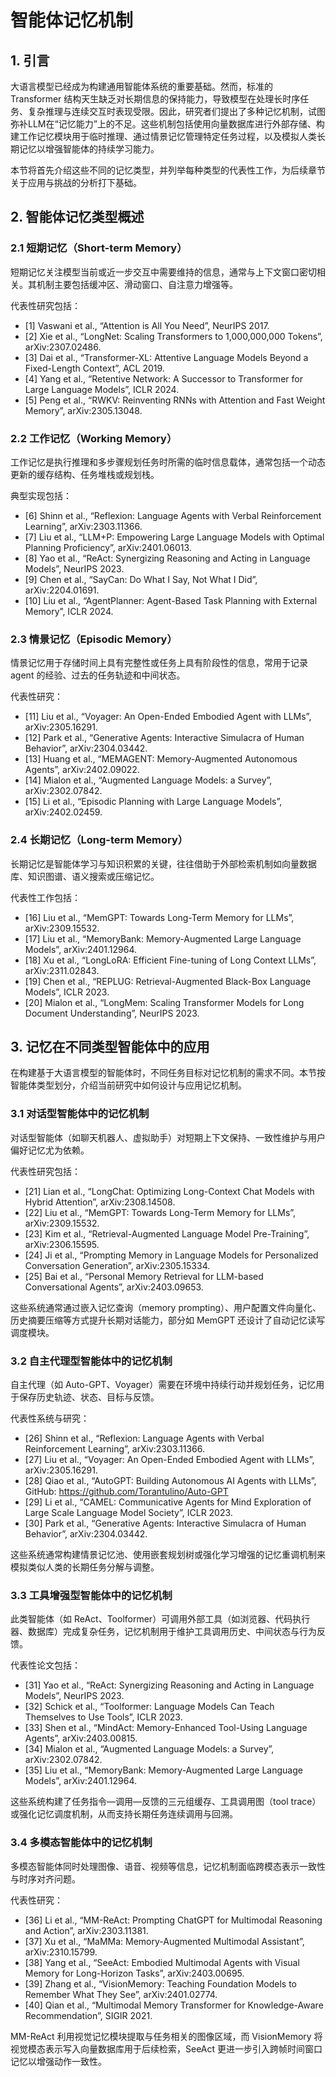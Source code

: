 # 智能体记忆机制

## 1. 引言

大语言模型已经成为构建通用智能体系统的重要基础。然而，标准的 Transformer 结构天生缺乏对长期信息的保持能力，导致模型在处理长时序任务、复杂推理与连续交互时表现受限。因此，研究者们提出了多种记忆机制，试图弥补LLM在“记忆能力”上的不足。这些机制包括使用向量数据库进行外部存储、构建工作记忆模块用于临时推理、通过情景记忆管理特定任务过程，以及模拟人类长期记忆以增强智能体的持续学习能力。

本节将首先介绍这些不同的记忆类型，并列举每种类型的代表性工作，为后续章节关于应用与挑战的分析打下基础。

## 2. 智能体记忆类型概述

### 2.1 短期记忆（Short-term Memory）

短期记忆关注模型当前或近一步交互中需要维持的信息，通常与上下文窗口密切相关。其机制主要包括缓冲区、滑动窗口、自注意力增强等。

代表性研究包括：

- [1] Vaswani et al., “Attention is All You Need”, NeurIPS 2017.  
- [2] Xie et al., “LongNet: Scaling Transformers to 1,000,000,000 Tokens”, arXiv:2307.02486.  
- [3] Dai et al., “Transformer-XL: Attentive Language Models Beyond a Fixed-Length Context”, ACL 2019.  
- [4] Yang et al., “Retentive Network: A Successor to Transformer for Large Language Models”, ICLR 2024.  
- [5] Peng et al., “RWKV: Reinventing RNNs with Attention and Fast Weight Memory”, arXiv:2305.13048.

### 2.2 工作记忆（Working Memory）

工作记忆是执行推理和多步骤规划任务时所需的临时信息载体，通常包括一个动态更新的缓存结构、任务堆栈或规划栈。

典型实现包括：

- [6] Shinn et al., “Reflexion: Language Agents with Verbal Reinforcement Learning”, arXiv:2303.11366.  
- [7] Liu et al., “LLM+P: Empowering Large Language Models with Optimal Planning Proficiency”, arXiv:2401.06013.  
- [8] Yao et al., “ReAct: Synergizing Reasoning and Acting in Language Models”, NeurIPS 2023.  
- [9] Chen et al., “SayCan: Do What I Say, Not What I Did”, arXiv:2204.01691.  
- [10] Liu et al., “AgentPlanner: Agent-Based Task Planning with External Memory”, ICLR 2024.

### 2.3 情景记忆（Episodic Memory）

情景记忆用于存储时间上具有完整性或任务上具有阶段性的信息，常用于记录 agent 的经验、过去的任务轨迹和中间状态。

代表性研究：

- [11] Liu et al., “Voyager: An Open-Ended Embodied Agent with LLMs”, arXiv:2305.16291.  
- [12] Park et al., “Generative Agents: Interactive Simulacra of Human Behavior”, arXiv:2304.03442.  
- [13] Huang et al., “MEMAGENT: Memory-Augmented Autonomous Agents”, arXiv:2402.09022.  
- [14] Mialon et al., “Augmented Language Models: a Survey”, arXiv:2302.07842.  
- [15] Li et al., “Episodic Planning with Large Language Models”, arXiv:2402.02459.

### 2.4 长期记忆（Long-term Memory）

长期记忆是智能体学习与知识积累的关键，往往借助于外部检索机制如向量数据库、知识图谱、语义搜索或压缩记忆。

代表性工作包括：

- [16] Liu et al., “MemGPT: Towards Long-Term Memory for LLMs”, arXiv:2309.15532.  
- [17] Liu et al., “MemoryBank: Memory-Augmented Large Language Models”, arXiv:2401.12964.  
- [18] Xu et al., “LongLoRA: Efficient Fine-tuning of Long Context LLMs”, arXiv:2311.02843.  
- [19] Chen et al., “REPLUG: Retrieval-Augmented Black-Box Language Models”, ICLR 2023.  
- [20] Mialon et al., “LongMem: Scaling Transformer Models for Long Document Understanding”, NeurIPS 2023.

## 3. 记忆在不同类型智能体中的应用

在构建基于大语言模型的智能体时，不同任务目标对记忆机制的需求不同。本节按智能体类型划分，介绍当前研究中如何设计与应用记忆机制。

### 3.1 对话型智能体中的记忆机制

对话型智能体（如聊天机器人、虚拟助手）对短期上下文保持、一致性维护与用户偏好记忆尤为依赖。

代表性研究包括：

- [21] Lian et al., “LongChat: Optimizing Long-Context Chat Models with Hybrid Attention”, arXiv:2308.14508.  
- [22] Liu et al., “MemGPT: Towards Long-Term Memory for LLMs”, arXiv:2309.15532.  
- [23] Kim et al., “Retrieval-Augmented Language Model Pre-Training”, arXiv:2306.15595.  
- [24] Ji et al., “Prompting Memory in Language Models for Personalized Conversation Generation”, arXiv:2305.15334.  
- [25] Bai et al., “Personal Memory Retrieval for LLM-based Conversational Agents”, arXiv:2403.09653.

这些系统通常通过嵌入记忆查询（memory prompting）、用户配置文件向量化、历史摘要压缩等方式提升长期对话能力，部分如 MemGPT 还设计了自动记忆读写调度模块。

### 3.2 自主代理型智能体中的记忆机制

自主代理（如 Auto-GPT、Voyager）需要在环境中持续行动并规划任务，记忆用于保存历史轨迹、状态、目标与反馈。

代表性系统与研究：

- [26] Shinn et al., “Reflexion: Language Agents with Verbal Reinforcement Learning”, arXiv:2303.11366.  
- [27] Liu et al., “Voyager: An Open-Ended Embodied Agent with LLMs”, arXiv:2305.16291.  
- [28] Qiao et al., “AutoGPT: Building Autonomous AI Agents with LLMs”, GitHub: https://github.com/Torantulino/Auto-GPT  
- [29] Li et al., “CAMEL: Communicative Agents for Mind Exploration of Large Scale Language Model Society”, ICLR 2023.  
- [30] Park et al., “Generative Agents: Interactive Simulacra of Human Behavior”, arXiv:2304.03442.

这些系统通常构建情景记忆池、使用嵌套规划树或强化学习增强的记忆重调机制来模拟类似人类的长期任务分解与调整。

### 3.3 工具增强型智能体中的记忆机制

此类智能体（如 ReAct、Toolformer）可调用外部工具（如浏览器、代码执行器、数据库）完成复杂任务，记忆机制用于维护工具调用历史、中间状态与行为反馈。

代表性论文包括：

- [31] Yao et al., “ReAct: Synergizing Reasoning and Acting in Language Models”, NeurIPS 2023.  
- [32] Schick et al., “Toolformer: Language Models Can Teach Themselves to Use Tools”, ICLR 2023.  
- [33] Shen et al., “MindAct: Memory-Enhanced Tool-Using Language Agents”, arXiv:2403.00815.  
- [34] Mialon et al., “Augmented Language Models: a Survey”, arXiv:2302.07842.  
- [35] Liu et al., “MemoryBank: Memory-Augmented Large Language Models”, arXiv:2401.12964.

这些系统构建了任务指令—调用—反馈的三元组缓存、工具调用图（tool trace）或强化记忆调度机制，从而支持长期任务连续调用与回溯。

### 3.4 多模态智能体中的记忆机制

多模态智能体同时处理图像、语音、视频等信息，记忆机制面临跨模态表示一致性与时序对齐问题。

代表性研究：

- [36] Li et al., “MM-ReAct: Prompting ChatGPT for Multimodal Reasoning and Action”, arXiv:2303.11381.  
- [37] Xu et al., “MaMMa: Memory-Augmented Multimodal Assistant”, arXiv:2310.15799.  
- [38] Yang et al., “SeeAct: Embodied Multimodal Agents with Visual Memory for Long-Horizon Tasks”, arXiv:2403.00695.  
- [39] Zhang et al., “VisionMemory: Teaching Foundation Models to Remember What They See”, arXiv:2401.02774.  
- [40] Qian et al., “Multimodal Memory Transformer for Knowledge-Aware Recommendation”, SIGIR 2021.

MM-ReAct 利用视觉记忆模块提取与任务相关的图像区域，而 VisionMemory 将视觉模态表示写入向量数据库用于后续检索，SeeAct 更进一步引入跨帧时间窗口记忆以增强动作一致性。

